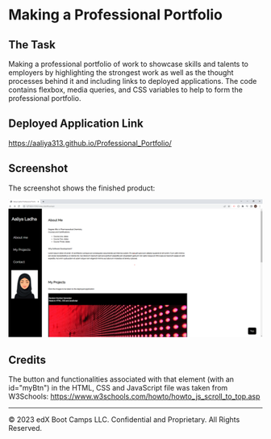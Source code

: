 # Making a Professional Portfolio

## The Task

Making a professional portfolio of work to showcase skills and talents to employers by highlighting the strongest work as well as the thought processes behind it and including links to deployed applications. The code contains flexbox, media queries, and CSS variables to help to form the professional portfolio.

## Deployed Application Link

https://aaliya313.github.io/Professional_Portfolio/

## Screenshot

The screenshot shows the finished product:

![portfolio screenshot](./images/Screenshot%20.png)

## Credits

The button and functionalities associated with that element (with an id="myBtn") in the HTML, CSS and JavaScript file was taken from W3Schools:
 https://www.w3schools.com/howto/howto_js_scroll_to_top.asp

---
© 2023 edX Boot Camps LLC. Confidential and Proprietary. All Rights Reserved.